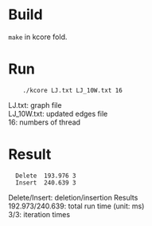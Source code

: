 # Build  
  `make` in kcore fold.

# Run
````
    ./kcore LJ.txt LJ_10W.txt 16 
````
  LJ.txt: graph file  
  LJ_10W.txt: updated edges file  
  16: numbers of thread  

# Result
````
  Delete  193.976 3  
  Insert  240.639 3  
````
  Delete/Insert: deletion/insertion Results  
  192.973/240.639: total run time (unit: ms)  
  3/3: iteration times
